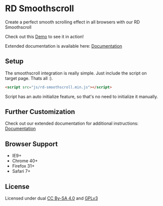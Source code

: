 # RD Smoothscroll

Create a perfect smooth scrolling effect in all browsers with our RD Smoothscroll

Check out this [Demo](http://cms.devoffice.com/coding-dev/rd-smoothscroll/demo/) to see it in action!

Extended documentation is available here: [Documentation](http://cms.devoffice.com/coding-dev/rd-smoothscroll/documentation/)

## Setup
The smoothscroll integration is really simple. Just include the script on target page. Thats all :).

```html
<script src="js/rd-smoothscroll.min.js"></script>
```

Script has an auto initialize feature, so that's no need to initialize it manually.

## Further Customization

Check out our extended documentation for additional instructions: [Documentation](http://cms.devoffice.com/coding-dev/rd-smoothscroll/documentation/)

## Browser Support

* IE9+
* Chrome 40+
* Firefox 31+
* Safari 7+

## License
Licensed under dual [CC By-SA 4.0](http://creativecommons.org/licenses/by-sa/4.0/)
and [GPLv3](http://www.gnu.org/licenses/gpl-3.0.ru.html)

